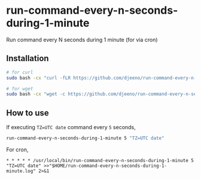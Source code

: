 # run-command-every-n-seconds-during-1-minute

Run command every N seconds during 1 minute (for via cron)

## Installation

```bash
# for curl
sudo bash -cx "curl -fLR https://github.com/djeeno/run-command-every-n-seconds-during-1-minute/releases/latest/download/run-command-every-n-seconds-during-1-minute -o /usr/local/bin/run-command-every-n-seconds-during-1-minute ; chmod -v +x /usr/local/bin/run-command-every-n-seconds-during-1-minute"

# for wget
sudo bash -cx "wget -c https://github.com/djeeno/run-command-every-n-seconds-during-1-minute/releases/latest/download/run-command-every-n-seconds-during-1-minute -O /usr/local/bin/run-command-every-n-seconds-during-1-minute ; chmod -v +x /usr/local/bin/run-command-every-n-seconds-during-1-minute"
```



## How to use

If executing `TZ=UTC date` command every `5` seconds,  

```bash
run-command-every-n-seconds-during-1-minute 5 "TZ=UTC date"
```

For cron,  

```
* * * * * /usr/local/bin/run-command-every-n-seconds-during-1-minute 5 "TZ=UTC date" >>"$HOME/run-command-every-n-seconds-during-1-minute.log" 2>&1
```
